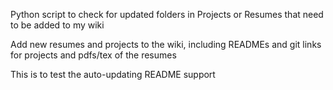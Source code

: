 Python script to check for updated folders in Projects or Resumes that need to be added to my wiki

Add new resumes and projects to the wiki, including READMEs and git links for projects and pdfs/tex of the resumes

This is to test the auto-updating README support